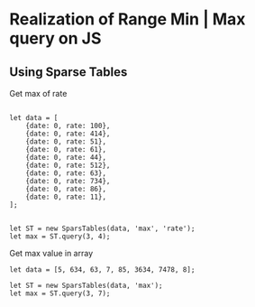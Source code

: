 # Realization of Range Min | Max query on JS



## Using Sparse Tables

Get max of rate
```$xslt

let data = [
    {date: 0, rate: 100},
    {date: 0, rate: 414},
    {date: 0, rate: 51},
    {date: 0, rate: 61},
    {date: 0, rate: 44},
    {date: 0, rate: 512},
    {date: 0, rate: 63},
    {date: 0, rate: 734},
    {date: 0, rate: 86},
    {date: 0, rate: 11},
];


let ST = new SparsTables(data, 'max', 'rate');
let max = ST.query(3, 4);
```


Get max value in array

```
let data = [5, 634, 63, 7, 85, 3634, 7478, 8];

let ST = new SparsTables(data, 'max');
let max = ST.query(3, 7);
```

